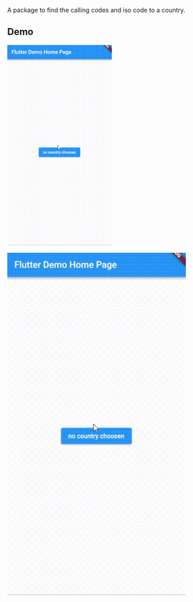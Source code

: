 A package to find the calling codes and iso code to a country.

## Demo
<img src="https://github.com/alidev0/ptwcode_country_codes/blob/master/demo/demo_video.gif"  width="240"/>

![](https://github.com/alidev0/ptwcode_country_codes/blob/master/demo/demo_video.gif)